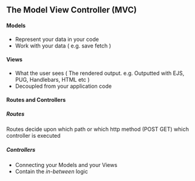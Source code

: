## The Model View Controller (MVC)

#### Models
* Represent your data in your code
* Work with your data ( e.g. save fetch )

#### Views
* What the user sees ( The rendered output. e.g. Outputted with EJS, PUG, Handlebars, HTML etc )
* Decoupled from your application code

#### Routes and Controllers
##### Routes
Routes decide upon which path or which http method (POST GET) which controller is executed

##### Controllers
* Connecting your Models and your Views
* Contain the *in-between* logic